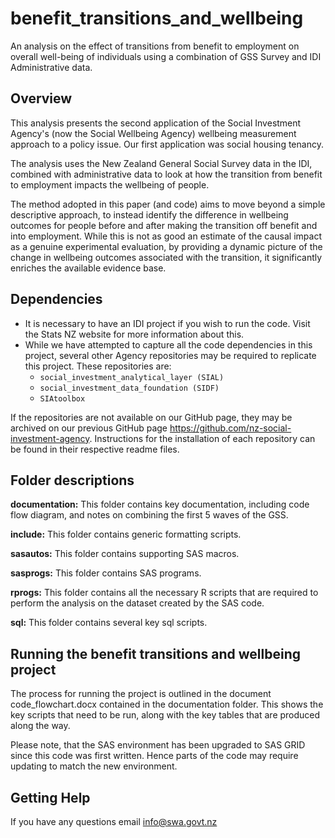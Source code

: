 # benefit_transitions_and_wellbeing

An analysis on the effect of transitions from benefit to employment on overall well-being of individuals using a combination of GSS Survey and IDI Administrative data.

## Overview
This analysis presents the second application of the Social Investment Agency's (now the Social Wellbeing Agency) wellbeing measurement approach to a policy issue. Our first application was social housing tenancy.

The analysis uses the New Zealand General Social Survey data in the IDI, combined with administrative data to look at how the transition from benefit to employment impacts the wellbeing of people.

The method adopted in this paper (and code) aims to move beyond a simple descriptive approach, to instead identify the difference in wellbeing outcomes for people before and after making the transition off benefit and into employment. While this is not as good an estimate of the causal impact as a genuine experimental evaluation, by providing a dynamic picture of the change in wellbeing outcomes associated with the transition, it significantly enriches the available evidence base.

## Dependencies
* It is necessary to have an IDI project if you wish to run the code. Visit the Stats NZ website for more information about this.
* While we have attempted to capture all the code dependencies in this project, several other Agency repositories may be required to replicate this project. These repositories are:
	* `social_investment_analytical_layer (SIAL)` 
	* `social_investment_data_foundation (SIDF)` 
	* `SIAtoolbox`

If the repositories are not available on our GitHub page, they may be archived on our previous GitHub page https://github.com/nz-social-investment-agency. Instructions for the installation of each repository can be found in their respective readme files.

## Folder descriptions

**documentation:** This folder contains key documentation, including code flow diagram, and notes on combining the first 5 waves of the GSS.

**include:** This folder contains generic formatting scripts.

**sasautos:** This folder contains supporting SAS macros.

**sasprogs:** This folder contains SAS programs.

**rprogs:** This folder contains all the necessary R scripts that are required to perform the analysis on the dataset created by the SAS code.

**sql:** This folder contains several key sql scripts.

## Running the benefit transitions and wellbeing project

The process for running the project is outlined in the document code_flowchart.docx contained in the documentation folder. This shows the key scripts that need to be run, along with the key tables that are produced along the way.

Please note, that the SAS environment has been upgraded to SAS GRID since this code was first written. Hence parts of the code may require updating to match the new environment.

## Getting Help
If you have any questions email info@swa.govt.nz

